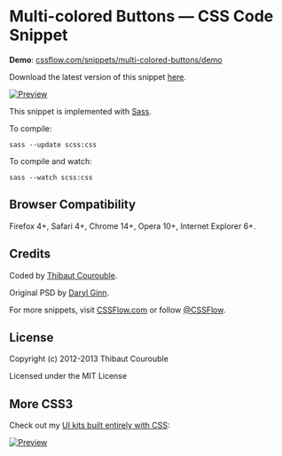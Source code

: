# Multi-colored Buttons — CSS Code Snippet

**Demo**: [cssflow.com/snippets/multi-colored-buttons/demo](http://www.cssflow.com/snippets/multi-colored-buttons/demo)

Download the latest version of this snippet [here](http://www.cssflow.com/snippets/multi-colored-buttons.zip).

[![Preview](http://cdn.cssflow.com/snippets/multi-colored-buttons/preview-580.png)](http://www.cssflow.com/snippets/multi-colored-buttons)

This snippet is implemented with [Sass](https://github.com/nex3/sass).

To compile:

`sass --update scss:css`

To compile and watch:

`sass --watch scss:css`

## Browser Compatibility

Firefox 4+, Safari 4+, Chrome 14+, Opera 10+, Internet Explorer 6+.

## Credits

Coded by [Thibaut Courouble](http://thibaut.me).

Original PSD by [Daryl Ginn](http://dribbble.com/shots/536273-Blue-Button).

For more snippets, visit [CSSFlow.com](http://www.cssflow.com) or follow [@CSSFlow](https://twitter.com/CSSFlow).

## License

Copyright (c) 2012-2013 Thibaut Courouble

Licensed under the MIT License

## More CSS3

Check out my [UI kits built entirely with CSS](http://www.cssflow.com/ui-kits):

[![Preview](http://cdn.cssflow.com/kits/all_kits_preview_850.png)](http://www.cssflow.com/ui-kits)
